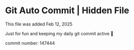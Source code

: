 # Git Auto Commit | Hidden File

This file was added Feb 12, 2025

Just for fun and keeping my daily git commit active 🤪

commit number: 147444
